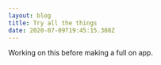 ```yaml
---
layout: blog
title: Try all the things
date: 2020-07-09T19:45:15.308Z
---
```

Working on this before making a full on app.